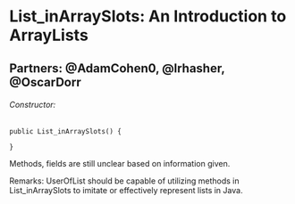 # List_inArraySlots: An Introduction to ArrayLists
## Partners: @AdamCohen0, @lrhasher, @OscarDorr
###### Constructor:
    public List_inArraySlots() {

    }

Methods, fields are still unclear based on information given.

Remarks: UserOfList should be capable of utilizing methods in List_inArraySlots to
imitate or effectively represent lists in Java.
